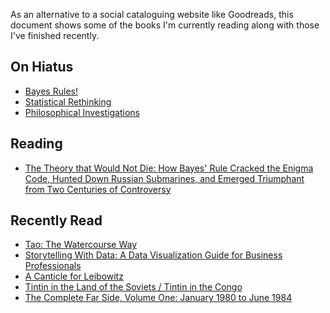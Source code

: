 As an alternative to a social cataloguing website like Goodreads, this 
document shows some of the books I'm currently reading along with those I've 
finished recently.

##  On Hiatus 
 
  - [Bayes Rules!](https://www.librarything.com/work/28029572)
 - [Statistical Rethinking](https://www.librarything.com/work/16955083)
 - [Philosophical Investigations](https://www.librarything.com/work/25218) 

##  Reading 
 
  - [The Theory that Would Not Die: How Bayes' Rule Cracked the Enigma Code, Hunted Down Russian Submarines, and Emerged Triumphant from Two Centuries of Controversy](https://www.librarything.com/work/11186931) 

##  Recently Read 
 
  - [Tao: The Watercourse Way](https://www.librarything.com/work/11328)
 - [Storytelling With Data: A Data Visualization Guide for Business Professionals](https://www.librarything.com/work/16714111/)
 - [A Canticle for Leibowitz](https://www.librarything.com/work/48053)
 - [Tintin in the Land of the Soviets / Tintin in the Congo](https://www.librarything.com/work/4047110)
 - [The Complete Far Side, Volume One: January 1980 to June 1984](https://www.librarything.com/work/58291) 
